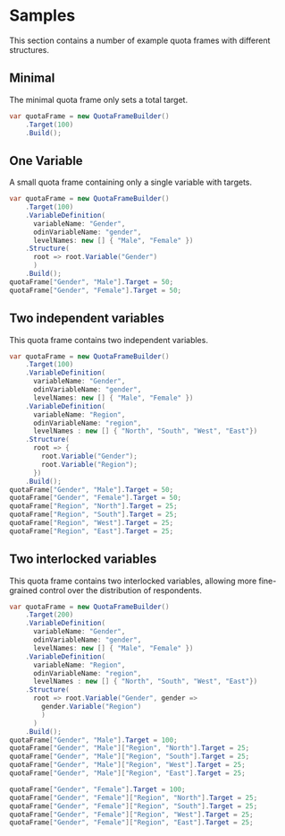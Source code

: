 # Samples

This section contains a number of example quota frames with different structures.

## Minimal

The minimal quota frame only sets a total target.

```csharp
var quotaFrame = new QuotaFrameBuilder()
    .Target(100)
    .Build();
``` 

## One Variable

A small quota frame containing only a single variable with targets.

```csharp
var quotaFrame = new QuotaFrameBuilder()
    .Target(100)
    .VariableDefinition(
      variableName: "Gender",
      odinVariableName: "gender",
      levelNames: new [] { "Male", "Female" })
    .Structure(
      root => root.Variable("Gender")
      )
    .Build();
quotaFrame["Gender", "Male"].Target = 50;
quotaFrame["Gender", "Female"].Target = 50;
```

## Two independent variables

This quota frame contains two independent variables. 

```csharp
var quotaFrame = new QuotaFrameBuilder()
    .Target(100)
    .VariableDefinition(
      variableName: "Gender",
      odinVariableName: "gender",
      levelNames: new [] { "Male", "Female" })
    .VariableDefinition(
      variableName: "Region",
      odinVariableName: "region",
      levelNames : new [] { "North", "South", "West", "East"})
    .Structure(
      root => {
        root.Variable("Gender");
        root.Variable("Region");
      })
    .Build();
quotaFrame["Gender", "Male"].Target = 50;
quotaFrame["Gender", "Female"].Target = 50;
quotaFrame["Region", "North"].Target = 25;
quotaFrame["Region", "South"].Target = 25;
quotaFrame["Region", "West"].Target = 25;
quotaFrame["Region", "East"].Target = 25;
```

## Two interlocked variables

This quota frame contains two interlocked variables, allowing more fine-grained control over the distribution
of respondents. 

```csharp
var quotaFrame = new QuotaFrameBuilder()
    .Target(200)
    .VariableDefinition(
      variableName: "Gender",
      odinVariableName: "gender",
      levelNames: new [] { "Male", "Female" })
    .VariableDefinition(
      variableName: "Region",
      odinVariableName: "region",
      levelNames : new [] { "North", "South", "West", "East"})
    .Structure(
      root => root.Variable("Gender", gender =>
        gender.Variable("Region")
        )
      )
    .Build();
quotaFrame["Gender", "Male"].Target = 100;
quotaFrame["Gender", "Male"]["Region", "North"].Target = 25;
quotaFrame["Gender", "Male"]["Region", "South"].Target = 25;
quotaFrame["Gender", "Male"]["Region", "West"].Target = 25;
quotaFrame["Gender", "Male"]["Region", "East"].Target = 25;

quotaFrame["Gender", "Female"].Target = 100;
quotaFrame["Gender", "Female"]["Region", "North"].Target = 25;
quotaFrame["Gender", "Female"]["Region", "South"].Target = 25;
quotaFrame["Gender", "Female"]["Region", "West"].Target = 25;
quotaFrame["Gender", "Female"]["Region", "East"].Target = 25;
```
